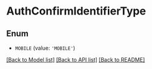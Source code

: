 # AuthConfirmIdentifierType


## Enum

* `MOBILE` (value: `'MOBILE'`)

[[Back to Model list]](../README.md#documentation-for-models) [[Back to API list]](../README.md#documentation-for-api-endpoints) [[Back to README]](../README.md)


